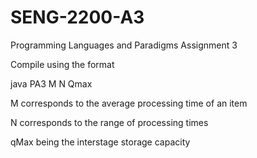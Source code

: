 # SENG-2200-A3
Programming Languages and Paradigms Assignment 3

Compile using the format

java PA3 M N Qmax

M corresponds to the average processing time of an item 

N corresponds to the range of processing times

qMax being the interstage storage capacity

